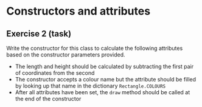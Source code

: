 # Constructors and attributes

## Exercise 2 (task)

Write the constructor for this class to calculate the following attributes based on the constructor parameters provided.

- The length and height should be calculated by subtracting the first pair of coordinates from the second
- The constructor accepts a colour name but the attribute should be filled by looking up that name in the dictionary
  `Rectangle.COLOURS`
- After all attributes have been set, the `draw` method should be called at the end of the constructor
